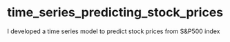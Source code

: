# time_series_predicting_stock_prices
I developed a time series model to predict stock prices from S&amp;P500 index
